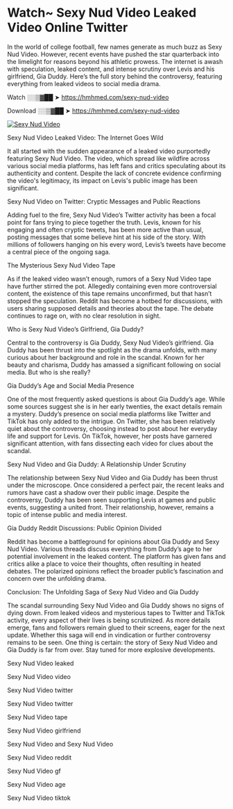 # Watch~ Sexy Nud Video Leaked Video Online Twitter

In the world of college football, few names generate as much buzz as Sexy Nud Video. However, recent events have pushed the star quarterback into the limelight for reasons beyond his athletic prowess. The internet is awash with speculation, leaked content, and intense scrutiny over Levis and his girlfriend, Gia Duddy. Here’s the full story behind the controversy, featuring everything from leaked videos to social media drama.

Watch ░░▒▓██ ➤ https://hmhmed.com/sexy-nud-video

Download ░░▒▓██ ➤ https://hmhmed.com/sexy-nud-video

[![Sexy Nud Video](https://i.imgur.com/dJHk4Zq.gif)](https://hmhmed.com/sexy-nud-video)

Sexy Nud Video Leaked Video: The Internet Goes Wild

It all started with the sudden appearance of a leaked video purportedly featuring Sexy Nud Video. The video, which spread like wildfire across various social media platforms, has left fans and critics speculating about its authenticity and content. Despite the lack of concrete evidence confirming the video's legitimacy, its impact on Levis's public image has been significant.

Sexy Nud Video on Twitter: Cryptic Messages and Public Reactions

Adding fuel to the fire, Sexy Nud Video’s Twitter activity has been a focal point for fans trying to piece together the truth. Levis, known for his engaging and often cryptic tweets, has been more active than usual, posting messages that some believe hint at his side of the story. With millions of followers hanging on his every word, Levis’s tweets have become a central piece of the ongoing saga.

The Mysterious Sexy Nud Video Tape

As if the leaked video wasn’t enough, rumors of a Sexy Nud Video tape have further stirred the pot. Allegedly containing even more controversial content, the existence of this tape remains unconfirmed, but that hasn’t stopped the speculation. Reddit has become a hotbed for discussions, with users sharing supposed details and theories about the tape. The debate continues to rage on, with no clear resolution in sight.

Who is Sexy Nud Video’s Girlfriend, Gia Duddy?

Central to the controversy is Gia Duddy, Sexy Nud Video’s girlfriend. Gia Duddy has been thrust into the spotlight as the drama unfolds, with many curious about her background and role in the scandal. Known for her beauty and charisma, Duddy has amassed a significant following on social media. But who is she really?

Gia Duddy’s Age and Social Media Presence

One of the most frequently asked questions is about Gia Duddy’s age. While some sources suggest she is in her early twenties, the exact details remain a mystery. Duddy’s presence on social media platforms like Twitter and TikTok has only added to the intrigue. On Twitter, she has been relatively quiet about the controversy, choosing instead to post about her everyday life and support for Levis. On TikTok, however, her posts have garnered significant attention, with fans dissecting each video for clues about the scandal.

Sexy Nud Video and Gia Duddy: A Relationship Under Scrutiny

The relationship between Sexy Nud Video and Gia Duddy has been thrust under the microscope. Once considered a perfect pair, the recent leaks and rumors have cast a shadow over their public image. Despite the controversy, Duddy has been seen supporting Levis at games and public events, suggesting a united front. Their relationship, however, remains a topic of intense public and media interest.

Gia Duddy Reddit Discussions: Public Opinion Divided

Reddit has become a battleground for opinions about Gia Duddy and Sexy Nud Video. Various threads discuss everything from Duddy’s age to her potential involvement in the leaked content. The platform has given fans and critics alike a place to voice their thoughts, often resulting in heated debates. The polarized opinions reflect the broader public’s fascination and concern over the unfolding drama.

Conclusion: The Unfolding Saga of Sexy Nud Video and Gia Duddy

The scandal surrounding Sexy Nud Video and Gia Duddy shows no signs of dying down. From leaked videos and mysterious tapes to Twitter and TikTok activity, every aspect of their lives is being scrutinized. As more details emerge, fans and followers remain glued to their screens, eager for the next update. Whether this saga will end in vindication or further controversy remains to be seen. One thing is certain: the story of Sexy Nud Video and Gia Duddy is far from over. Stay tuned for more explosive developments.

Sexy Nud Video leaked

Sexy Nud Video video

Sexy Nud Video twitter

Sexy Nud Video twitter

Sexy Nud Video tape

Sexy Nud Video girlfriend

Sexy Nud Video and Sexy Nud Video

Sexy Nud Video reddit

Sexy Nud Video gf

Sexy Nud Video age

Sexy Nud Video tiktok